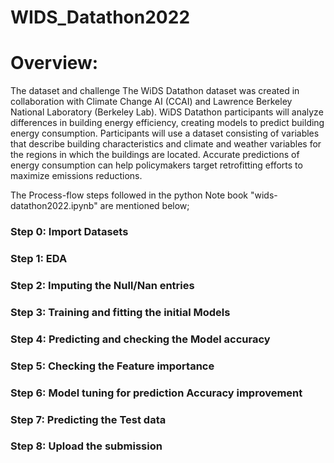 # WIDS_Datathon2022

# Overview:
The dataset and challenge The WiDS Datathon dataset was created in collaboration with Climate Change AI (CCAI) and Lawrence Berkeley National Laboratory (Berkeley Lab). WiDS Datathon participants will analyze differences in building energy efficiency, creating models to predict building energy consumption. Participants will use a dataset consisting of variables that describe building characteristics and climate and weather variables for the regions in which the buildings are located. Accurate predictions of energy consumption can help policymakers target retrofitting efforts to maximize emissions reductions.

The Process-flow steps followed in the python Note book "wids-datathon2022.ipynb" are mentioned below;

### Step 0: Import Datasets

### Step 1: EDA

### Step 2: Imputing the Null/Nan entries

### Step 3: Training and fitting the initial Models

### Step 4: Predicting and checking the Model accuracy

### Step 5: Checking the Feature importance

### Step 6: Model tuning for prediction Accuracy improvement

### Step 7: Predicting the Test data

### Step 8: Upload the submission

